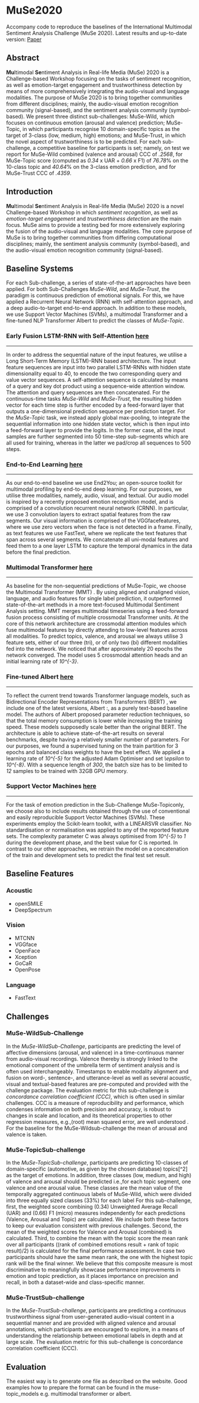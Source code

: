 # MuSe2020
Accompany code to reproduce the baselines of the International Multimodal Sentiment Analysis Challenge (MuSe 2020).
Latest results and up-to-date version: [Paper](https://arxiv.org/pdf/2004.14858.pdf)

## Abstract
**Mu**ltimodal **Se**ntiment Analysis in Real-life Media (MuSe) 2020 is 
a Challenge-based Workshop focusing on the tasks of sentiment
recognition, as well as emotion-target engagement and trustworthiness
detection by means of more comprehensively integrating the audio-visual
and language modalities. The purpose of MuSe 2020 is to bring together
communities from different disciplines; mainly, the audio-visual emotion
recognition community (signal-based), and the sentiment analysis
community (symbol-based). We present three distinct sub-challenges:
<span>MuSe-Wild</span>, which focuses on continuous emotion (arousal and
valence) prediction; <span>MuSe-Topic</span>, in which participants
recognise 10 domain-specific topics as the target of 3-class (low,
medium, high) emotions; and <span>MuSe-Trust</span>, in which the novel
aspect of trustworthiness is to be predicted. For each
sub-challenge, a competitive baseline for participants is set; namely,
on test we report for <span>MuSe-Wild</span> combined (valence and
arousal) CCC of *.2568*, for <span>MuSe-Topic</span> score (computed as
*0.34* x UAR + *0.66* x F1) of *76.78*% on the 10-class topic and
*40.64*% on the 3-class emotion prediction, and for
<span>MuSe-Trust</span> CCC of *.4359*.

## Introduction
**Mu**ltimodal **Se**ntiment Analysis in Real-life Media (MuSe) 2020 is
a novel Challenge-based Workshop in which *sentiment recognition*, as
well as *emotion-target engagement* and *trustworthiness detection* are
the main focus. MuSe aims to provide a testing bed for more extensively
exploring the fusion of the audio-visual and language modalities. The
core purpose of MuSe is to bring together communities from differing
computational disciplines; mainly, the sentiment analysis community
(symbol-based), and the audio-visual emotion recognition community
(signal-based).


## Baseline Systems

For each Sub-challenge, a series of state-of-the-art approaches have
been applied. 
For both Sub-Challenges *<span>MuSe-Wild</span>*, and
*<span>MuSe-Trust</span>*, the paradigm is continuous prediction of
emotional signals. For this, we have applied a Recurrent Neural Network
(RNN) with self-attention approach, and a deep audio-to-target
end-to-end approach. In addition to these models, we use Support Vector
Machines (SVMs), a multimodal Transformer and a fine-tuned NLP
Transformer Albert to predict the classes of *<span>MuSe-Topic</span>*.

### Early Fusion LSTM-RNN with Self-Attention [here](https://github.com/lstappen/MuSe2020/tree/master/rnn_att)
-----------------------------------------

In order to address the sequential nature of the input features, we
utilise a Long Short-Term Memory (LSTM)-RNN based architecture. The
input feature sequences are input into two parallel LSTM-RNNs with
hidden state dimensionality equal to 40, to encode the two corresponding
query and value vector sequences. A self-attention sequence is
calculated by means of a query and key dot product using a sequence-wide
attention window. The attention and query sequences are then
concatenated. For the continuous-time tasks *<span>MuSe-Wild</span>* and
*<span>MuSe-Trust</span>*, the resulting hidden vector for each time
step is further encoded by a feed-forward layer that outputs a
one-dimensional prediction sequence per prediction target. For the
*<span>MuSe-Topic</span>* task, we instead apply global max-pooling, to
integrate the sequential information into one hidden state vector, which
is then input into a feed-forward layer to provide the logits. In the
former case, all the input samples are further segmented into 50
time-step sub-segments which are all used for training, whereas in the
latter we pad/crop all sequences to 500 steps.

### End-to-End Learning [here](https://github.com/lstappen/MuSe2020/tree/master/end2you)
-------------------

As our end-to-end baseline we use End2You; an
open-source toolkit for multimodal profiling by end-to-end deep
learning. For our purposes, we
utilise three modalities, namely, audio, visual, and textual. Our audio
model is inspired by a recently proposed emotion recognition
model, and is comprised of a convolution recurrent
neural network (CRNN). In particular, we use 3 convolution layers to
extract spatial features from the raw segments. Our visual information
is comprised of the <span>VGGface</span>features, where we use zero
vectors when the face is not detected in a frame. Finally, as text
features we use <span>FastText</span>, where we replicate the text
features that span across several segments. We concatenate all uni-modal
features and feed them to a one layer LSTM to capture the temporal
dynamics in the data before the final prediction.

### Multimodal Transformer [here](https://github.com/lstappen/MuSe2020/tree/master/-)
----------------------

As baseline for the non-sequential predictions of
<span>MuSe-Topic</span>, we choose the Multimodal Transformer (MMT)
. By using aligned and unaligned vision, language, and
audio features for single label prediction, it outperformed
state-of-the-art methods in a more text-focused Multimodal Sentiment
Analysis setting. MMT merges multimodal timeseries using a feed-forward
fusion process consisting of multiple crossmodal Transformer units. At
the core of this network architecture are crossmodal attention modules
which fuse multimodal features by directly attending to low-level
features across all modalities. To predict topics, valence, and arousal
we always utilise 3 feature sets, either of our three (tri), or of only
two (bi) different modalities fed into the network. We noticed that
after approximately 20 epochs the network converged. The model uses 5
crossmodal attention heads and an initial learning rate of *10^{-3}*.

### Fine-tuned Albert [here](https://github.com/lstappen/MuSe2020/tree/master/muse-topic_models/fine_tune_albert)
------

To reflect the current trend towards Transformer language models, such
as Bidirectional Encoder Representations from Transformers (BERT)
, we include one of the latest versions, Albert
:, as a purely text-based baseline model. The authors of
Albert proposed parameter reduction techniques, so that the total memory
consumption is lower while increasing the training speed. These models
supposedly scale better than the original BERT. The architecture is able
to achieve state-of-the-art results on several benchmarks, despite
having a relatively smaller number of parameters. For our purposes, we
found a supervised tuning on the train partition for 3 epochs and
balanced class weights to have the best effect. We applied a learning
rate of *10^{-5}* for the adjusted Adam Optimiser and set *\epsilon* to
*10^{-8}*. With a sequence length of *300*, the batch size has to be
limited to *12* samples to be trained with 32GB GPU memory.

### Support Vector Machines [here](https://github.com/lstappen/MuSe2020/tree/master/muse-topic_models/svms)
-----------------------

For the task of emotion prediction in the Sub-Challenge
<span>MuSe-Topic</span>only, we choose also to include results obtained
through the use of conventional and easily reproducible Support Vector
Machines (SVMs). These experiments employ the Scikit-learn toolkit, with
a LINEARSVR classifier. No standardisation or normalisation was applied
to any of the reported feature sets. The complexity parameter C was
always optimised from *10^{-5}* to *1* during the development phase, and
the best value for C is reported. In contrast to our other approaches,
we retrain the model on a concatenation of the train and development
sets to predict the final test set result.

## Baseline Features


### Acoustic

*  <span>openSMILE</span>
*  <span>DeepSpectrum</span>
### Vision
*  <span>MTCNN</span>
*  <span>VGGface</span>
*  OpenFace
*  <span>Xception</span>
*  <span>GoCaR</span>
*  <span>OpenPose</span>
### Language
* <span>FastText</span>


## Challenges

### <span>MuSe-Wild</span>Sub-Challenge


In the *<span>MuSe-Wild</span>Sub-Challenge*, participants are
predicting the level of affective dimensions (arousal, and valence) in a
time-continuous manner from audio-visual recordings. Valence thereby is
strongly linked to the emotional component of the umbrella term of
sentiment analysis and is often used interchangeably. Timestamps to enable
modality alignment and fusion on word-, sentence-, and utterance-level
as well as several acoustic, visual and textual-based features are
pre-computed and provided with the challenge package. The evaluation
metric for this sub-challenge is *concordance correlation coefficient
(CCC)*, which is often used in similar challenges. CCC is a measure of reproducibility and
performance, which condenses information on both precision and accuracy,
is robust to changes in scale and location, and
its theoretical properties to other regression measures,
<span>e.g.,</span>(root) mean squared error, are well understood
. For the baseline for the
<span>MuSe-Wild</span>sub-challenge the mean of arousal and valence is
taken.

### <span>MuSe-Topic</span>Sub-challenge


In the *<span>MuSe-Topic</span>Sub-challenge*, participants are
predicting 10-classes of domain-specific (automotive, as given by the
chosen database) topics[^2] as the target of emotions. In addition,
three classes (low, medium, and high) of valence and arousal should be
predicted <span>i.e.,</span>for each topic segment, one valence and one
arousal value. These classes are the mean value of the temporally
aggregated continuous labels of <span>MuSe-Wild</span>, which were
divided into three equally sized classes (33%) for each label For this
sub-challenge, first, the weighted score combining (0.34)
Unweighted Average Recall (UAR) and (0.66) F1 (micro) measures
independently for each predictions (Valence, Arousal and Topic) are
calculated. We include both these factors to keep our evaluation
consistent with previous challenges. Second, the mean of the weighted scores for
Valence and Arousal (combined) is calculated. Third, to combine the mean
with the topic score the mean rank over all participants ((rank of
combined emotions result + rank of topic result)/2) is calculated for
the final performance assessment. In case two participants should have
the same mean rank, the one with the highest topic rank will be the
final winner. We believe that this composite measure is most
discriminative to meaningfully showcase performance improvements in
emotion and topic prediction, as it places importance on precision and
recall, in both a dataset-wide and class-specific manner.

### <span>MuSe-Trust</span>Sub-challenge


In the *<span>MuSe-Trust</span>Sub-challenge*, participants are
predicting a continuous trustworthiness signal from user-generated
audio-visual content in a sequential manner and are provided with
aligned valence and arousal annotations, which participants are
encouraged to explore, in a means of understanding the relationship
between emotional labels in depth and at large scale. The evaluation
metric for this sub-challenge is concordance correlation coefficient
(CCC).


## Evaluation
The easiest way is to generate one file as described on the website. Good examples how to prepare the format can be found in the muse-topic_models e.g. multimodal transformer or albert.
